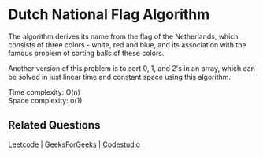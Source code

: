 # Dutch National Flag Algorithm

The algorithm derives its name from the flag of the Netherlands, which consists of three colors - white, red and blue, and its association with the famous problem of sorting balls of these colors.

Another version of this problem is to sort 0, 1, and 2's in an array, which can be solved in just linear time and constant space using this algorithm.

Time complexity: O(n)  
Space complexity: o(1)

## Related Questions
[Leetcode](https://leetcode.com/problems/sort-colors/)
| [GeeksForGeeks](https://practice.geeksforgeeks.org/problems/sort-an-array-of-0s-1s-and-2s4231/1)
| [Codestudio](https://www.codingninjas.com/codestudio/problems/sort-0-1-2_631055)
